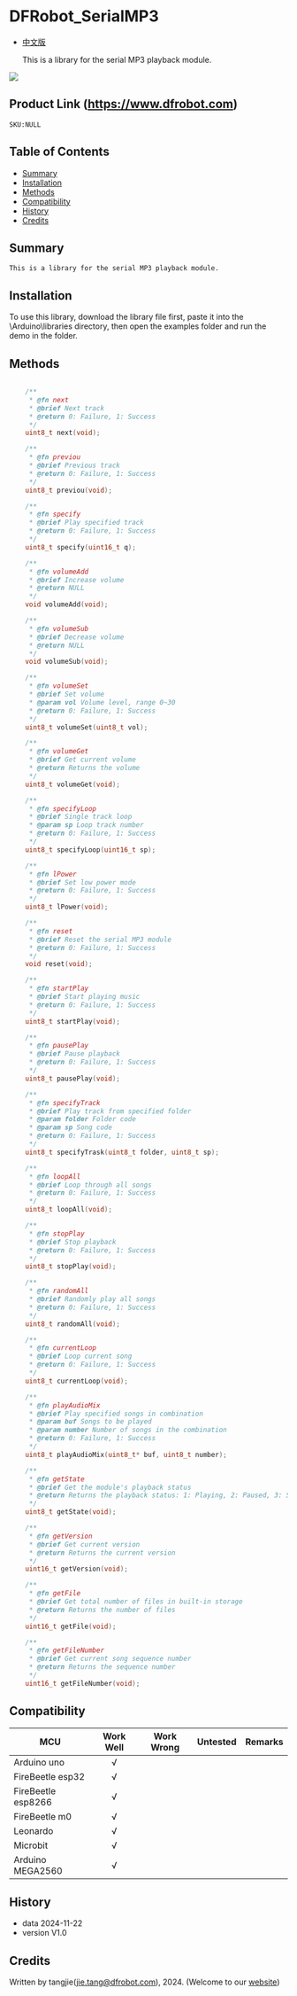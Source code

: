 # DFRobot_SerialMP3

- [中文版](./README_CN.md)

    This is a library for the serial MP3 playback module.

![](./resources/images/SEN0628.png)

## Product Link (https://www.dfrobot.com)
    SKU:NULL

## Table of Contents

* [Summary](#summary)
* [Installation](#installation)
* [Methods](#methods)
* [Compatibility](#compatibility)
* [History](#history)
* [Credits](#credits)

## Summary
    This is a library for the serial MP3 playback module.

## Installation

To use this library, download the library file first, paste it into the \Arduino\libraries directory, then open the examples folder and run the demo in the folder.

## Methods

```C++

    /**
     * @fn next
     * @brief Next track
     * @return 0: Failure, 1: Success
     */
    uint8_t next(void);

    /**
     * @fn previou
     * @brief Previous track
     * @return 0: Failure, 1: Success
     */
    uint8_t previou(void);

    /**
     * @fn specify
     * @brief Play specified track
     * @return 0: Failure, 1: Success
     */
    uint8_t specify(uint16_t q);

    /**
     * @fn volumeAdd
     * @brief Increase volume
     * @return NULL
     */
    void volumeAdd(void);

    /**
     * @fn volumeSub
     * @brief Decrease volume
     * @return NULL
     */
    void volumeSub(void);

    /**
     * @fn volumeSet
     * @brief Set volume
     * @param vol Volume level, range 0~30
     * @return 0: Failure, 1: Success
     */
    uint8_t volumeSet(uint8_t vol);

    /**
     * @fn volumeGet
     * @brief Get current volume
     * @return Returns the volume
     */
    uint8_t volumeGet(void);

    /**
     * @fn specifyLoop
     * @brief Single track loop
     * @param sp Loop track number
     * @return 0: Failure, 1: Success
     */
    uint8_t specifyLoop(uint16_t sp);

    /**
     * @fn lPower
     * @brief Set low power mode
     * @return 0: Failure, 1: Success
     */
    uint8_t lPower(void);

    /**
     * @fn reset
     * @brief Reset the serial MP3 module
     * @return 0: Failure, 1: Success
     */
    void reset(void);

    /**
     * @fn startPlay
     * @brief Start playing music
     * @return 0: Failure, 1: Success
     */
    uint8_t startPlay(void);

    /**
     * @fn pausePlay
     * @brief Pause playback
     * @return 0: Failure, 1: Success
     */
    uint8_t pausePlay(void);

    /**
     * @fn specifyTrack
     * @brief Play track from specified folder
     * @param folder Folder code
     * @param sp Song code
     * @return 0: Failure, 1: Success
     */
    uint8_t specifyTrask(uint8_t folder, uint8_t sp);

    /**
     * @fn loopAll
     * @brief Loop through all songs
     * @return 0: Failure, 1: Success
     */
    uint8_t loopAll(void);

    /**
     * @fn stopPlay
     * @brief Stop playback
     * @return 0: Failure, 1: Success
     */
    uint8_t stopPlay(void);

    /**
     * @fn randomAll
     * @brief Randomly play all songs
     * @return 0: Failure, 1: Success
     */
    uint8_t randomAll(void);

    /**
     * @fn currentLoop
     * @brief Loop current song
     * @return 0: Failure, 1: Success
     */
    uint8_t currentLoop(void);

    /**
     * @fn playAudioMix
     * @brief Play specified songs in combination
     * @param buf Songs to be played
     * @param number Number of songs in the combination
     * @return 0: Failure, 1: Success
     */
    uint8_t playAudioMix(uint8_t* buf, uint8_t number); 

    /**
     * @fn getState
     * @brief Get the module's playback status
     * @return Returns the playback status: 1: Playing, 2: Paused, 3: Stopped, 0: Error
     */
    uint8_t getState(void);

    /**
     * @fn getVersion
     * @brief Get current version
     * @return Returns the current version
     */
    uint16_t getVersion(void);

    /**
     * @fn getFile
     * @brief Get total number of files in built-in storage
     * @return Returns the number of files
     */
    uint16_t getFile(void);

    /**
     * @fn getFileNumber
     * @brief Get current song sequence number
     * @return Returns the sequence number
     */
    uint16_t getFileNumber(void);


```


## Compatibility

MCU                | Work Well | Work Wrong | Untested  | Remarks
------------------ | :----------: | :----------: | :---------: | -----
Arduino uno |       √      |             |            | 
FireBeetle esp32 |       √      |             |            | 
FireBeetle esp8266 |       √      |             |            | 
FireBeetle m0 |       √      |             |            | 
Leonardo |       √      |             |            | 
Microbit |       √      |             |            | 
Arduino MEGA2560 | √ | | | 


## History

- data 2024-11-22
- version V1.0


## Credits

Written by tangjie(jie.tang@dfrobot.com), 2024. (Welcome to our [website](https://www.dfrobot.com/))

